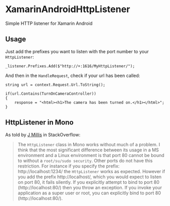 # XamarinAndroidHttpListener
Simple HTTP listener for Xamarin Android

<h2>Usage</h2>

Just add the prefixes you want to listen with the port number to your `HttpListener`:

```
_listener.Prefixes.Add($"http://+:1616/MyHttpListener/");
```

And then in the `HandleRequest`, check if your url has been called:

```
string url = context.Request.Url.ToString();

if(url.Contains(TurnOnCameraController))
{
    response = "<html><h1>The camera has been turned on.</h1></html>";
}
```

<h2>HttpListener in Mono</h2>

As told by [J Millis](https://stackoverflow.com/a/3071515/2466497) in StackOverflow:

> The `HttpListener` class in Mono works without much of a problem. I think that the most significant difference between its usage in a MS environment and a Linux environment is that port 80 cannot be bound to without a `root/su/sudo security`. Other ports do not have this restriction. For instance if you specify the prefix: http://localhost:1234/ the `HttpListener` works as expected. However if you add the prefix http://localhost/, which you would expect to listen on port 80, it fails silently. If you explicitly attempt to bind to port 80 (http://localhost:80/) then you throw an exception. If you invoke your application as a super user or root, you can explicitly bind to port 80 (http://localhost:80/).


